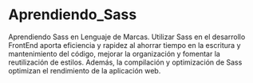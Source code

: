 # Aprendiendo_Sass
Aprendiendo Sass en Lenguaje de Marcas.
Utilizar Sass en el desarrollo FrontEnd aporta eficiencia y rapidez al ahorrar tiempo en la escritura y mantenimiento del código, 
mejorar la organización y fomentar la reutilización de estilos. 
Además, la compilación y optimización de Sass optimizan el rendimiento de la aplicación web.
